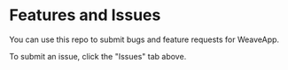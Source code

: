 # Features and Issues

You can use this repo to submit bugs and feature requests for WeaveApp.

To submit an issue, click the "Issues" tab above.

